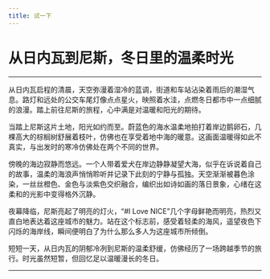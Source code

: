 ```yaml
---
title: 试一下
---
```

# 从日内瓦到尼斯，冬日里的温柔时光

---

从日内瓦启程的清晨，天空弥漫着湿冷的蓝调，街道和车站沾染着雨后的潮湿气息。路灯和远处的公交车尾灯像点点星火，映照着水洼，点燃冬日都市中一点细腻的浪漫。踏上前往尼斯的旅程，心中满是对温暖和阳光的期待。

当踏上尼斯这片土地，阳光如约而至。蔚蓝色的海水温柔地拍打着岸边鹅卵石，几棵高大的棕榈树舒展着枝叶，仿佛也在享受着地中海的暖意。这画面温暖得如此不真实，与出发时的寒冷仿佛处在两个不同的世界。

傍晚的海边寂静而悠远。一个人带着爱犬在岸边静静凝望大海，似乎在诉说着自己的故事，温柔的海浪声悄悄聆听并记录下此刻的宁静与孤独。天空渐渐被暮色涂染，一丝丝橙色、金色与淡紫色交织融合，编织出如诗如画的落日景象，心绪在这柔和的光影中变得格外沉静。

夜幕降临，尼斯亮起了明亮的灯火，“#I Love NICE”几个字母鲜艳而明亮，热烈又直白地表达着这座城市的魅力。站在这个标志前，感受着轻柔的海风，遥望夜色下闪烁的海岸线，瞬间便明白了为什么那么多人为这座城市所倾倒。

短短一天，从日内瓦的阴郁冷冽到尼斯的温柔舒缓，仿佛经历了一场跨越季节的旅行。时光虽然短暂，但回忆足以温暖漫长的冬日。

---
